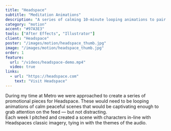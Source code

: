```yaml
---
title: "Headspace"
subtitle: "Meditation Animations"
description: "A series of calming 10-minute looping animations to pair with audio from Headspace."
category: "motion"
accent: "#97A3E3"
tools: ["After Effects", "Illustrator"]
client: "Headspace"
poster: "/images/motion/headspace_thumb.jpg"
image: "/images/motion/headspace_thumb.jpg"
order: 1
feature:
  url: "/videos/headspace-demo.mp4"
  video: true
links:
  - url: "https://headspace.com"
    text: "Visit Headspace"
---
```


During my time at Metro we were approached to create a series of promotional pieces for Headspace. These would need to be looping animations of calm peaceful scenes that would be captivating enough to grab attention on the feed — but not distracting.
<br/>
Each week I pitched and created a scene with characters in-line with Headspaces classic imagery, tying in with the themes of the audio.
